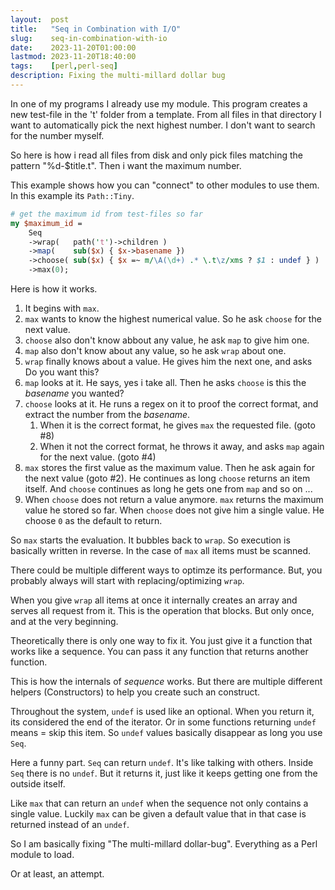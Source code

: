 ```yaml
---
layout:  post
title:   "Seq in Combination with I/O"
slug:    seq-in-combination-with-io
date:    2023-11-20T01:00:00
lastmod: 2023-11-20T18:40:00
tags:    [perl,perl-seq]
description: Fixing the multi-millard dollar bug
---
```


In one of my programs I already use my module. This program creates
a new test-file in the 't' folder from a template. From all files in that directory
I want to automatically pick the next highest number. I don't want to search
for the number myself.

So here is how i read all files from disk and only pick files matching the pattern
"%d-$title.t". Then i want the maximum number.

This example shows how you can "connect" to other modules to use them. In this example
its `Path::Tiny`.

```perl
# get the maximum id from test-files so far
my $maximum_id =
    Seq
    ->wrap(   path('t')->children )
    ->map(    sub($x) { $x->basename })
    ->choose( sub($x) { $x =~ m/\A(\d+) .* \.t\z/xms ? $1 : undef } )
    ->max(0);
```

Here is how it works.

1. It begins with `max`.
2. `max` wants to know the highest numerical value. So he ask `choose` for the next value.
3. `choose` also don't know abbout any value, he ask `map` to give him one.
4. `map` also don't know about any value, so he ask `wrap` about one.
5. `wrap` finally knows about a value. He gives him the next one, and asks Do you want this?
6. `map` looks at it. He says, yes i take all. Then he asks `choose` is this the *basename* you wanted?
7. `choose` looks at it. He runs a regex on it to proof the correct format, and extract the number from the *basename*.
    1. When it is the correct format, he gives `max` the requested file. (goto #8)
    2. When it not the correct format, he throws it away, and asks `map` again for the next value. (goto #4)
8. `max` stores the first value as the maximum value. Then he ask again for the next value (goto #2).
    He continues as long `choose` returns an item itself. And `choose` continues as long he gets
    one from `map` and so on ...
9. When `choose` does not return a value anymore. `max` returns the maximum value he stored so far. When `choose` does not give him a single value. He choose `0` as the default to return.

So `max` starts the evaluation. It bubbles back to `wrap`. So execution is basically
written in reverse. In the case of `max` all items must be scanned.

There could be multiple different ways to optimze its performance. But, you
probably always will start with replacing/optimizing `wrap`.

When you give `wrap` all items at once it internally creates an array and serves
all request from it. This is the operation that blocks. But only once, and at the
very beginning.

Theoretically there is only one way to fix it. You just give it a function
that works like a sequence. You can pass it any function that returns another
function.

This is how the internals of *sequence* works. But there are multiple different
helpers (Constructors) to help you create such an construct.

Throughout the system, `undef` is used like an optional. When you return it,
its considered the end of the iterator. Or in some functions returning `undef`
means = skip this item. So `undef` values basically disappear as long you use
`Seq`.

Here a funny part. `Seq` can return `undef`. It's like talking with others.
Inside `Seq` there is no `undef`. But it returns it, just like it keeps getting one
from the outside itself.

Like `max` that can return an `undef` when the sequence not only contains a single
value. Luckily `max` can be given a default value that in that case is returned
instead of an `undef`.

So I am basically fixing "The multi-millard dollar-bug". Everything as a Perl
module to load.

Or at least, an attempt.